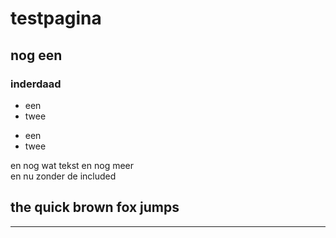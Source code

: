 <style>
.lijn {color:Red;"}
h2 {color:Blue;"}
</style>

<body>

<h1> testpagina</h1>
<h2>nog een</h2>
<h3> inderdaad</h3>

<ul>
  <li>een</li>
  <li>twee</li>
</ul>

<p><ul>
  <li>een</li>
  <li>twee</li>
</ul></p>

en nog wat tekst
en nog meer<br>
en nu zonder de included

<h2>the quick brown fox jumps</h2>
<p class="lijn"><hr></p>

</body>

